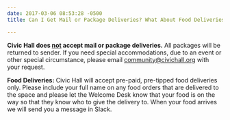 ```yaml
---
date: 2017-03-06 08:53:28 -0500
title: Can I Get Mail or Package Deliveries? What About Food Deliveries?

---
```

**Civic Hall does <u>not</u> accept mail or package deliveries.** All packages will be returned to sender. If you need special accommodations, due to an event or other special circumstance, please email [community@civichall.org](mailto:community@civichall.org) with your request.

**Food Deliveries:** Civic Hall will accept pre-paid, pre-tipped food deliveries only. Please include your full name on any food orders that are delivered to the space and please let the Welcome Desk know that your food is on the way so that they know who to give the delivery to. When your food arrives we will send you a message in Slack.